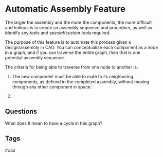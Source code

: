 # Automatic Assembly Feature

The larger the assembly and the more the components, the more difficult and tedious is to create an assembly sequence and procedure, as well as identify any tools and *special/custom tools* required.  

The purpose of this feature is to automate this process given a design/assembly in CAD. You can conceptualize each component as a node in a graph, and if you can traverse the entire graph, then that is one potential assembly sequence.

The criteria for being able to traverse from one node to another is:  
1. The new component must be able to mate to its neighboring components, as defined in the completed assembly, without moving through any other component in space.  

2. 
## Questions
What does it mean to have a cycle in this graph?

## Tags
#cad

